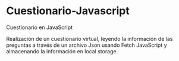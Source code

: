 # Cuestionario-Javascript
Cuestionario en JavaScript

Realización de un cuestionario virtual, leyendo la información de las preguntas a través de un archivo Json usando Fetch JavaScript y almacenando la información en local storage.
